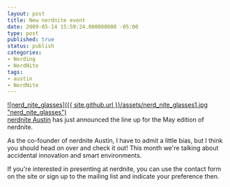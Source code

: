 ```yaml
---
layout: post
title: New nerdnite event
date: 2009-05-14 15:59:24.000000000 -05:00
type: post
published: true
status: publish
categories:
- Nerding
- NerdNite
tags:
- austin
- NerdNite
---
```

[![nerd_nite_glasses]({{ site.github.url }}/assets/nerd_nite_glasses1.jpg "nerd_nite_glasses")](http://danrumney.com/wp-content/uploads/2009/05/nerd_nite_glasses1.jpg)  
[nerdnite Austin](http://austin.nerdnite.com/) has just announced the line up for the May edition of nerdnite.

As the co-founder of nerdnite Austin, I have to admit a little bias, but I think you should head on over and check it out! This month we're talking about accidental innovation and smart environments.

If you're interested in presenting at nerdnite, you can use the contact form on the site or sign up to the mailing list and indicate your preference then.
